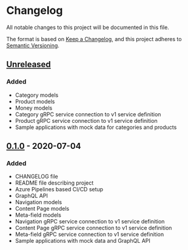 # Changelog

All notable changes to this project will be documented in this file.

The format is based on [Keep a Changelog](https://keepachangelog.com/en/1.0.0/),
and this project adheres to [Semantic Versioning](https://semver.org/spec/v2.0.0.html).

## [Unreleased]

### Added

- Category models
- Product models
- Money models
- Category gRPC service connection to v1 service definition
- Product gRPC service connection to v1 service definition
- Sample applications with mock data for categories and products

## [0.1.0] - 2020-07-04

### Added

- CHANGELOG file
- README file describing project
- Azure Pipelines based CI/CD setup
- GraphQL API
- Navigation models
- Content Page models
- Meta-field models
- Navigation gRPC service connection to v1 service definition
- Content Page gRPC service connection to v1 service definition
- Meta-field gRPC service connection to v1 service definition
- Sample applications with mock data and GraphQL API

[unreleased]: https://github.com/SorenA/lightops-commerce-gateways-storefront/compare/0.1.0...develop
[0.1.0]: https://github.com/SorenA/lightops-commerce-gateways-storefront/tree/0.1.0
